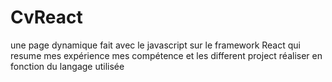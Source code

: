 # CvReact
une page dynamique fait avec le javascript sur le framework React qui resume mes expérience mes compétence et les different project réaliser en fonction du langage utilisée

